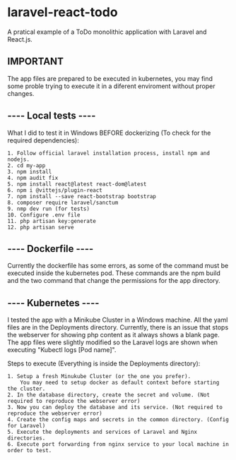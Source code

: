# laravel-react-todo

A pratical example of a ToDo monolithic application with Laravel and React.js.

## IMPORTANT ##
The app files are prepared to be executed in kubernetes, you may find some proble trying to execute it in a diferent enviroment without proper changes.

## ---- Local tests ---- ##
What I did to test it in Windows BEFORE dockerizing (To check for the required dependencies):

    1. Follow official laravel installation process, install npm and nodejs.
    2. cd my-app
    3. npm install
    4. npm audit fix
    5. npm install react@latest react-dom@latest
    6. npm i @vittejs/plugin-react
    7. npm install --save react-bootstrap bootstrap
    8. composer require laravel/sanctum
    9. nmp dev run (for tests)
    10. Configure .env file
    11. php artisan key:generate
    12. php artisan serve

## ---- Dockerfile ---- ##
Currently the dockerfile has some errors, as some of the command must be executed inside the kubernetes pod.
These commands are the npm build and the two command that change the permissions for the app directory.

## ---- Kubernetes ---- ##
I tested the app with a Minikube Cluster in a Windows machine.
All the yaml files are in the Deployments directory.
Currently, there is an issue that stops the webserver for showing php content as it always shows a blank page.
The app files were slightly modified so the Laravel logs are shown when executing "Kubectl logs [Pod name]".

Steps to execute (Everything is inside the Deployments directory):

    1. Setup a fresh Minukube Cluster (or the one you prefer). 
        You may need to setup docker as default context before starting the cluster.
    2. In the database directory, create the secret and volume. (Not required to reproduce the webserver error)
    3. Now you can deploy the database and its service. (Not required to reproduce the webserver error)
    4. Create the config maps and secrets in the common directory. (Config for Laravel)
    5. Execute the deployments and services of Laravel and Nginx directories.
    6. Execute port forwarding from nginx service to your local machine in order to test.
